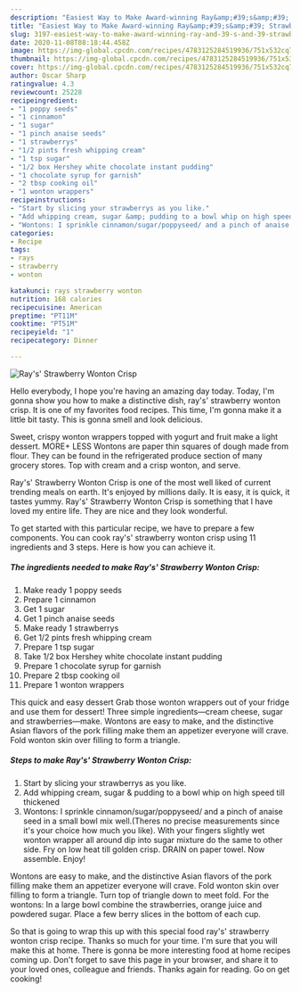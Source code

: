 ```yaml
---
description: "Easiest Way to Make Award-winning Ray&amp;#39;s&amp;#39; Strawberry Wonton Crisp"
title: "Easiest Way to Make Award-winning Ray&amp;#39;s&amp;#39; Strawberry Wonton Crisp"
slug: 3197-easiest-way-to-make-award-winning-ray-and-39-s-and-39-strawberry-wonton-crisp
date: 2020-11-08T08:18:44.458Z
image: https://img-global.cpcdn.com/recipes/4783125284519936/751x532cq70/rays-strawberry-wonton-crisp-recipe-main-photo.jpg
thumbnail: https://img-global.cpcdn.com/recipes/4783125284519936/751x532cq70/rays-strawberry-wonton-crisp-recipe-main-photo.jpg
cover: https://img-global.cpcdn.com/recipes/4783125284519936/751x532cq70/rays-strawberry-wonton-crisp-recipe-main-photo.jpg
author: Oscar Sharp
ratingvalue: 4.3
reviewcount: 25228
recipeingredient:
- "1 poppy seeds"
- "1 cinnamon"
- "1 sugar"
- "1 pinch anaise seeds"
- "1 strawberrys"
- "1/2 pints fresh whipping cream"
- "1 tsp sugar"
- "1/2 box Hershey white chocolate instant pudding"
- "1 chocolate syrup for garnish"
- "2 tbsp cooking oil"
- "1 wonton wrappers"
recipeinstructions:
- "Start by slicing your strawberrys as you like."
- "Add whipping cream, sugar &amp; pudding to a bowl whip on high speed till thickened"
- "Wontons: I sprinkle cinnamon/sugar/poppyseed/ and a pinch of anaise seed in a small bowl mix well.(Theres no precise measurements since it&#39;s your choice how much you like). With your fingers slightly wet wonton wrapper all around dip into sugar mixture do the same to other side. Fry on low heat till golden crisp. DRAIN on paper towel. Now assemble. Enjoy!"
categories:
- Recipe
tags:
- rays
- strawberry
- wonton

katakunci: rays strawberry wonton 
nutrition: 168 calories
recipecuisine: American
preptime: "PT11M"
cooktime: "PT51M"
recipeyield: "1"
recipecategory: Dinner

---
```



![Ray&#39;s&#39; Strawberry Wonton Crisp](https://img-global.cpcdn.com/recipes/4783125284519936/751x532cq70/rays-strawberry-wonton-crisp-recipe-main-photo.jpg)

Hello everybody, I hope you're having an amazing day today. Today, I'm gonna show you how to make a distinctive dish, ray&#39;s&#39; strawberry wonton crisp. It is one of my favorites food recipes. This time, I'm gonna make it a little bit tasty. This is gonna smell and look delicious.

Sweet, crispy wonton wrappers topped with yogurt and fruit make a light dessert. MORE+ LESS Wontons are paper thin squares of dough made from flour. They can be found in the refrigerated produce section of many grocery stores. Top with cream and a crisp wonton, and serve.

Ray&#39;s&#39; Strawberry Wonton Crisp is one of the most well liked of current trending meals on earth. It's enjoyed by millions daily. It is easy, it is quick, it tastes yummy. Ray&#39;s&#39; Strawberry Wonton Crisp is something that I have loved my entire life. They are nice and they look wonderful.


To get started with this particular recipe, we have to prepare a few components. You can cook ray&#39;s&#39; strawberry wonton crisp using 11 ingredients and 3 steps. Here is how you can achieve it.

<!--inarticleads1-->

##### The ingredients needed to make Ray&#39;s&#39; Strawberry Wonton Crisp:

1. Make ready 1 poppy seeds
1. Prepare 1 cinnamon
1. Get 1 sugar
1. Get 1 pinch anaise seeds
1. Make ready 1 strawberrys
1. Get 1/2 pints fresh whipping cream
1. Prepare 1 tsp sugar
1. Take 1/2 box Hershey white chocolate instant pudding
1. Prepare 1 chocolate syrup for garnish
1. Prepare 2 tbsp cooking oil
1. Prepare 1 wonton wrappers


This quick and easy dessert Grab those wonton wrappers out of your fridge and use them for dessert! Three simple ingredients—cream cheese, sugar and strawberries—make. Wontons are easy to make, and the distinctive Asian flavors of the pork filling make them an appetizer everyone will crave. Fold wonton skin over filling to form a triangle. 

<!--inarticleads2-->

##### Steps to make Ray&#39;s&#39; Strawberry Wonton Crisp:

1. Start by slicing your strawberrys as you like.
1. Add whipping cream, sugar &amp; pudding to a bowl whip on high speed till thickened
1. Wontons: I sprinkle cinnamon/sugar/poppyseed/ and a pinch of anaise seed in a small bowl mix well.(Theres no precise measurements since it&#39;s your choice how much you like). With your fingers slightly wet wonton wrapper all around dip into sugar mixture do the same to other side. Fry on low heat till golden crisp. DRAIN on paper towel. Now assemble. Enjoy!


Wontons are easy to make, and the distinctive Asian flavors of the pork filling make them an appetizer everyone will crave. Fold wonton skin over filling to form a triangle. Turn top of triangle down to meet fold. For the wontons: In a large bowl combine the strawberries, orange juice and powdered sugar. Place a few berry slices in the bottom of each cup. 

So that is going to wrap this up with this special food ray&#39;s&#39; strawberry wonton crisp recipe. Thanks so much for your time. I'm sure that you will make this at home. There is gonna be more interesting food at home recipes coming up. Don't forget to save this page in your browser, and share it to your loved ones, colleague and friends. Thanks again for reading. Go on get cooking!

